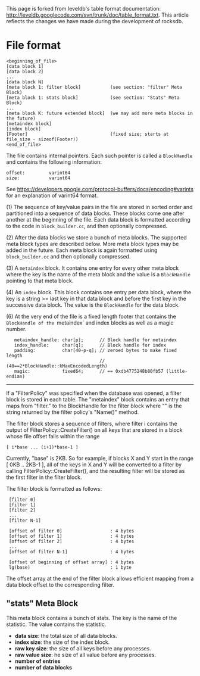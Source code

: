 This page is forked from leveldb's table format documentation: http://leveldb.googlecode.com/svn/trunk/doc/table_format.txt. This article reflects the changes we have made during the development of rocksdb.

File format
===========

    <beginning_of_file>
    [data block 1]
    [data block 2]
    ...
    [data block N]
    [meta block 1: filter block]           (see section: "filter" Meta Block)
    [meta block 1: stats block]            (see section: "Stats" Meta Block)
    ...
    [meta block K: future extended block]  (we may add more meta blocks in the future)
    [metaindex block]
    [index block]
    [Footer]                               (fixed size; starts at file_size - sizeof(Footer))
    <end_of_file>

The file contains internal pointers.  Each such pointer is called
a `BlockHandle` and contains the following information:

    offset:         varint64
    size:           varint64

See https://developers.google.com/protocol-buffers/docs/encoding#varints
for an explanation of varint64 format.

(1) The sequence of key/value pairs in the file are stored in sorted
order and partitioned into a sequence of data blocks.  These blocks
come one after another at the beginning of the file.  Each data block
is formatted according to the code in `block_builder.cc`, and then
optionally compressed.

(2) After the data blocks we store a bunch of meta blocks.  The
supported meta block types are described below.  More meta block types
may be added in the future.  Each meta block is again formatted using
`block_builder.cc` and then optionally compressed.

(3) A `metaindex` block.  It contains one entry for every other meta
block where the key is the name of the meta block and the value is a
`BlockHandle` pointing to that meta block.

(4) An `index` block.  This block contains one entry per data block,
where the key is a string >= last key in that data block and before
the first key in the successive data block.  The value is the
`BlockHandle` for the data block.

(6) At the very end of the file is a fixed length footer that contains
the `BlockHandle of the `metaindex` and index blocks as well as a magic number.

       metaindex_handle: char[p];      // Block handle for metaindex
       index_handle:     char[q];      // Block handle for index
       padding:          char[40-p-q]; // zeroed bytes to make fixed length
                                       // (40==2*BlockHandle::kMaxEncodedLength)
       magic:            fixed64;      // == 0xdb4775248b80fb57 (little-endian)


-------------------

If a "FilterPolicy" was specified when the database was opened, a
filter block is stored in each table.  The "metaindex" block contains
an entry that maps from "filter.<N>" to the BlockHandle for the filter
block where "<N>" is the string returned by the filter policy's
"Name()" method.

The filter block stores a sequence of filters, where filter i contains
the output of FilterPolicy::CreateFilter() on all keys that are stored
in a block whose file offset falls within the range

    [ i*base ... (i+1)*base-1 ]

Currently, "base" is 2KB.  So for example, if blocks X and Y start in
the range [ 0KB .. 2KB-1 ], all of the keys in X and Y will be
converted to a filter by calling FilterPolicy::CreateFilter(), and the
resulting filter will be stored as the first filter in the filter
block.

The filter block is formatted as follows:

     [filter 0]
     [filter 1]
     [filter 2]
     ...
     [filter N-1]

     [offset of filter 0]                  : 4 bytes
     [offset of filter 1]                  : 4 bytes
     [offset of filter 2]                  : 4 bytes
     ...
     [offset of filter N-1]                : 4 bytes

     [offset of beginning of offset array] : 4 bytes
     lg(base)                              : 1 byte

The offset array at the end of the filter block allows efficient
mapping from a data block offset to the corresponding filter.

"stats" Meta Block
------------------

This meta block contains a bunch of stats.  The key is the name
of the statistic.  The value contains the statistic.
  * **data size**: the total size of all data blocks. 
  * **index size**: the size of the index block.
  * **raw key size**: the size of all keys before any processes.
  * **raw value size**: he size of all value before any processes.
  * **number of entries**
  * **number of data blocks**
